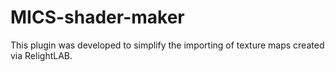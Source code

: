 # MICS-shader-maker
This plugin was developed to simplify the importing of texture maps created via RelightLAB. 
